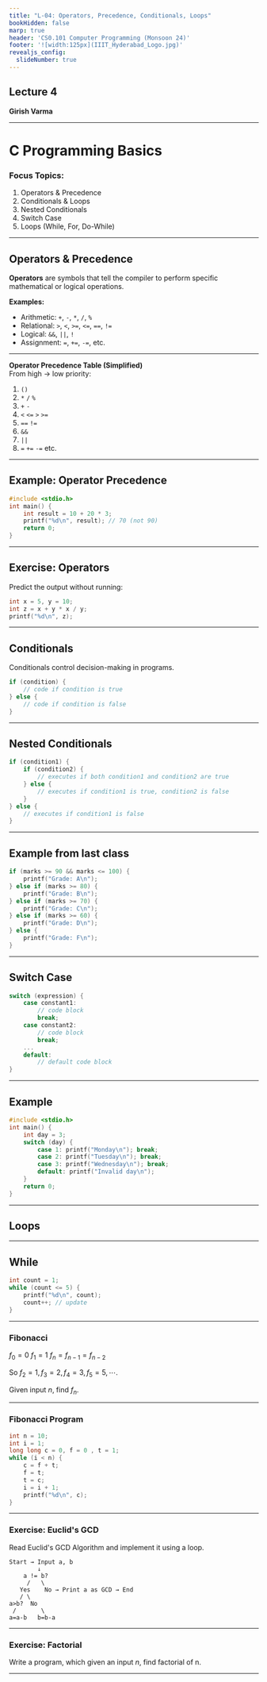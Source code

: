 ```yaml
---
title: "L-04: Operators, Precedence, Conditionals, Loops"
bookHidden: false
marp: true
header: 'CS0.101 Computer Programming (Monsoon 24)'
footer: '![width:125px](IIIT_Hyderabad_Logo.jpg)'
revealjs_config:
  slideNumber: true
---
```


## Lecture 4
__Girish Varma__
 

---

# C Programming Basics

### Focus Topics:
1. Operators & Precedence
2. Conditionals & Loops
3. Nested Conditionals
4. Switch Case
5. Loops (While, For, Do-While)

---

## Operators & Precedence

**Operators** are symbols that tell the compiler to perform specific mathematical or logical operations.

**Examples:**
- Arithmetic: `+`, `-`, `*`, `/`, `%`
- Relational: `>`, `<`, `>=`, `<=`, `==`, `!=`
- Logical: `&&`, `||`, `!`
- Assignment: `=`, `+=`, `-=`, etc.

---
**Operator Precedence Table (Simplified)**  
From high → low priority:

1. `()`  
2. `*` `/` `%`  
3. `+` `-`  
4. `<` `<=` `>` `>=`  
5. `==` `!=`  
6. `&&`  
7. `||`  
8. `=` `+=` `-=` etc.

---

## Example: Operator Precedence

```c
#include <stdio.h>
int main() {
    int result = 10 + 20 * 3;
    printf("%d\n", result); // 70 (not 90)
    return 0;
}
```
---
## Exercise: Operators
Predict the output without running:
```c
int x = 5, y = 10;
int z = x + y * x / y;
printf("%d\n", z);
```
---
## Conditionals

Conditionals control decision-making in programs.
```c
if (condition) {
    // code if condition is true
} else {
    // code if condition is false
}

```


---
## Nested Conditionals

```c
if (condition1) {
    if (condition2) {
        // executes if both condition1 and condition2 are true
    } else {
        // executes if condition1 is true, condition2 is false
    }
} else {
    // executes if condition1 is false
}
```

---
## Example from last class

```c
if (marks >= 90 && marks <= 100) {
    printf("Grade: A\n");
} else if (marks >= 80) {
    printf("Grade: B\n");
} else if (marks >= 70) {
    printf("Grade: C\n");
} else if (marks >= 60) {
    printf("Grade: D\n");
} else {
    printf("Grade: F\n");
}
```

---
## Switch Case

```c
switch (expression) {
    case constant1:
        // code block
        break;
    case constant2:
        // code block
        break;
    ...
    default:
        // default code block
}

```
---
## Example

```c
#include <stdio.h>
int main() {
    int day = 3;
    switch (day) {
        case 1: printf("Monday\n"); break;
        case 2: printf("Tuesday\n"); break;
        case 3: printf("Wednesday\n"); break;
        default: printf("Invalid day\n");
    }
    return 0;
}
```

---
## Loops

---
## While

```c
int count = 1;
while (count <= 5) {
    printf("%d\n", count);
    count++; // update
}

```
---
### Fibonacci
$f_0 = 0$
$f_1 = 1$
$f_n = f_{n-1} = f_{n-2}$

So $f_2 = 1, f_3 = 2, f_4 = 3, f_5= 5, \cdots$.

Given input $n$, find $f_{n}$.

---
### Fibonacci Program

```c
int n = 10;
int i = 1;
long long c = 0, f = 0 , t = 1;
while (i < n) {
    c = f + t;
    f = t;
    t = c;
    i = i + 1;
    printf("%d\n", c);
}
```

---
### Exercise: Euclid's GCD
Read Euclid's GCD Algorithm and implement it using a loop.
```
Start → Input a, b
        ↓
    a != b?
     /   \
   Yes    No → Print a as GCD → End
   / \
a>b?  No
 /       \
a=a-b   b=b-a
```
---
### Exercise: Factorial

Write a program, which given an input $n$, find factorial of n.

---